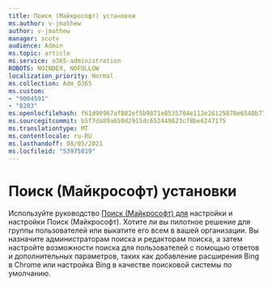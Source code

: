 ```yaml
---
title: Поиск (Майкрософт) установки
ms.author: v-jmathew
author: v-jmathew
manager: scotv
audience: Admin
ms.topic: article
ms.service: o365-administration
ROBOTS: NOINDEX, NOFOLLOW
localization_priority: Normal
ms.collection: Adm_O365
ms.custom:
- "9004591"
- "8203"
ms.openlocfilehash: f61d90967af882ef5b9871e8535704e112e26125878e6540b772f2ae54e83d37
ms.sourcegitcommit: b5f7da89a650d2915dc652449623c78be6247175
ms.translationtype: MT
ms.contentlocale: ru-RU
ms.lasthandoff: 08/05/2021
ms.locfileid: "53975819"
---
```

# <a name="microsoft-search-setup-guide"></a>Поиск (Майкрософт) установки

Используйте руководство [Поиск (Майкрософт) для](https://go.microsoft.com/fwlink/?linkid=2153798) настройки и настройки Поиск (Майкрософт). Хотите ли вы пилотное решение для группы пользователей или выкатите его всем в вашей организации. Вы назначите администраторам поиска и редакторам поиска, а затем настройте возможности поиска для пользователей с помощью ответов и дополнительных параметров, таких как добавление расширения Bing в Chrome или настройка Bing в качестве поисковой системы по умолчанию.
